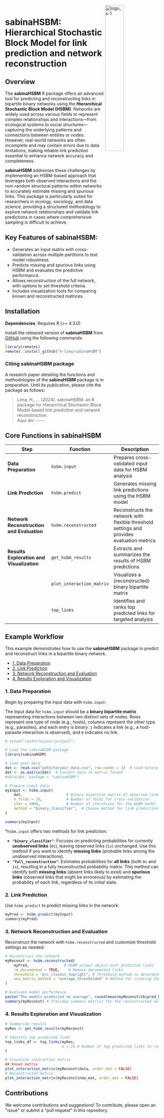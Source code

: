 

<img width="35%" align= "right" alt="logo_s-1" src="https://github.com/geoSABINA/sabinaNSDM/assets/168073517/d29288b9-c1a7-47aa-8753-918c931e4c53"/>

# sabinaHSBM: Hierarchical Stochastic Block Model for link prediction and network reconstruction


## Overview

The **sabinaHSBM** R package offers an advanced tool for predicting and reconstructing links in bipartite binary networks using the **Hierarchical Stochastic Block Model (HSBM)**. Networks are widely used across various fields to represent complex relationships and interactions—from ecological systems to social structures—capturing the underlying patterns and connections between entities or nodes. However, real-world networks are often incomplete and may contain errors due to data limitations, making reliable link prediction essential to enhance network accuracy and completeness.

**sabinaHSBM** addresses these challenges by implementing an HSBM-based approach that leverages both observed interactions and the non-random structural patterns within networks to accurately estimate missing and spurious links. This package is particularly suited for researchers in ecology, sociology, and data science, providing a structured methodology to explore network relationships and validate link predictions in cases where comprehensive sampling is difficult to achieve.


## Key Features of **sabinaHSBM**:

- Generates an input matrix with cross-validation across multiple partitions to test model robustness.
- Predicts missing and spurious links using HSBM and evaluates the predictive performance.
- Allows reconstruction of the full network, with options to set threshold criteria.
- Includes visualization tools for comparing known and reconstructed matrices.


## Installation

**Dependencies**: Requires R (>= 4.3.0)

Install the released version of **sabinaHSBM** from [GitHub](https://github.com) using the following commands:

```r
library(remotes)
remotes::install_github("h-lima/sabinaHSBM")
```

### Citing sabinaHSBM package

A research paper detailing the functions and methodologies of the **sabinaHSBM** package is in preparation. Until its publication, please cite the package as follows:

> Lima, H., ... (2024). sabinaHSBM: an R package for Hierarchical Stochastic Block Model-based link prediction and network reconstruction.  
> Aquí doi -----

## Core Functions in sabinaHSBM

| Step                             | Function                | Description                                                                                  |
|----------------------------------|-------------------------|----------------------------------------------------------------------------------------------|
| **Data Preparation**             | `hsbm.input`           | Prepares cross-validated input data for HSBM analysis                                        |
| **Link Prediction**              | `hsbm.predict`         | Generates missing link predictions using the HSBM model                                      |
| **Network Reconstruction and Evaluation** | `hsbm.reconstructed` | Reconstructs the network with flexible threshold settings and provides evaluation metrics    |
| **Results Exploration and Visualization** | `get_hsbm_results`  | Extracts and summarizes the results of HSBM predictions                                      |
|                                  | `plot_interaction_matrix` | Visualizes a (reconstructed) binary bipartite matrix                                      |
|                                  | `top_links`            | Identifies and ranks top predicted links for targeted analysis                               |


## Example Workflow

This example demonstrates how to use the **sabinaHSBM** package to predict and reconstruct links in a bipartite binary network.
-   [1. Data Preparation](#data_preparation)
-   [2. Link Prediction](#link_prediction)
-   [3. Network Reconstruction and Evaluation](#network_reconstruction)
-   [4. Results Exploration and Visualization](#visualization)

  
### 1. Data Preparation  <a name="data_preparation">  
Begin by preparing the input data with `hsbm.input`:

The input data for `hsbm.input` should be a **binary bipartite matrix** representing interactions between two distinct sets of nodes. Rows represent one type of node (e.g., hosts), columns represent the other type (e.g., parasites), and each entry is binary: `1` indicates a link (e.g., a host-parasite interaction is observed), and `0` indicates no link.

```r
# setwd("/path/to/your/project")

# Load the sabinaNSDM package
library(sabinaNSDM)

# Load your data
dat <- read.csv("path/to/your_data.csv", row.names = 1)  # Load binary bipartite matrix with row names
dat <- as.matrix(dat)  # Convert data to matrix format
#data(dat, package = "sabinaHSBM")

# Prepare input data
myInput <- hsbm.input(
    dat,                    # Binary bipartite matrix of observed links
    n_folds = 10,           # Number of folds for cross-validation
    iter = 1000,            # Number of iterations for the HSBM model
    method = "binary_classifier",  # Choose method for link prediction*
)

summary(myInput)
```
*`hsbm.input` offers two methods for link prediction:
   - **`"binary_classifier"`**: Focuses on predicting probabilities for currently **unobserved links** (`0s`), leaving observed links (`1s`) unchanged. Use this method if you want to identify **missing links** (probable links among the unobserved interactions).
   - **`"full_reconstruction"`**: Estimates probabilities for **all links** (both `0s` and `1s`), resulting in a fully reconstructed probability matrix. This method can identify both **missing links** (absent links likely to exist) and **spurious links** (observed links that might be erroneous) by estimating the probability of each link, regardless of its initial state.

      
### 2. Link Prediction <a name="link_prediction">  
Use `hsbm.predict` to predict missing links in the network:

```r
myPred <- hsbm.predict(myInput)
summary(myPred)
```

### 3. Network Reconstruction and Evaluation <a name="network_reconstruction">  
Reconstruct the network with `hsbm.reconstructed` and customize threshold settings as needed:

```r
# Reconstruct the network
myReconst <- hsbm.reconstructed(
    myPred,                # HSBM output object with predicted links
    rm_documented = TRUE,    # Remove documented links
    threshold = "prc_closest_topright", # Threshold method to determine which links are retained
    new_matrix_method = "average_thresholded" # Method for creating the reconstructed matrix
)

# Evaluate model performance
paste("The models predicted on average", round(mean(myReconst$tb$pred_held_ones), 1), "% of the held out links.")
summary(myReconst) # Provides summary metrics for the reconstructed network
```

### 4. Results Exploration and Visualization <a name="visualization"> 

```r
# Summarize results
myRes <- get_hsbm_results(myReconst)

# Identify top predicted links
top_links_df <- top_links(myRes,
                          n = 25 # Number of top predicted links to retrieve
)

# Visualize interaction matrix
## Known matrix
plot_interaction_matrix(myReconst$data, order_mat = FALSE)
# Reconstructed matrix 
plot_interaction_matrix(myReconst$new_mat, order_mat = FALSE)
```



## Contributions

We welcome contributions and suggestions! To contribute, please open an "issue" or submit a "pull request" in this repository.

